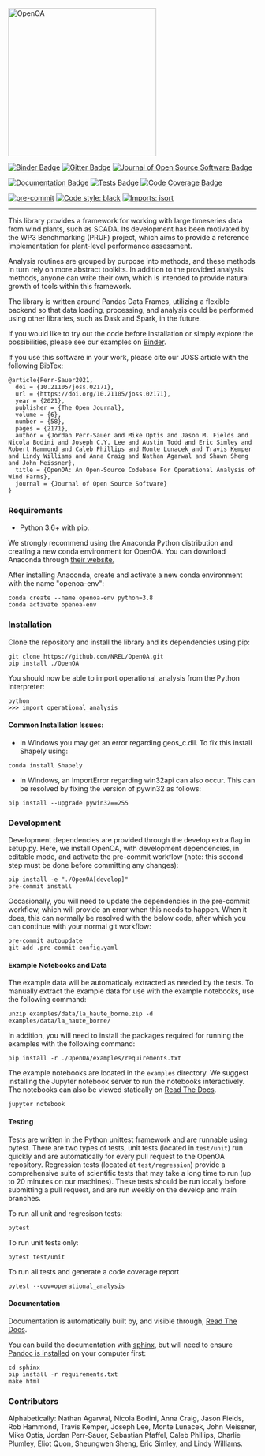 <img src="https://github.com/NREL/OpenOA/blob/develop/Open%20OA%20Final%20Logos/Color/Open%20OA%20Color%20Transparent%20Background.png?raw=true" alt="OpenOA" width="300"/>

[![Binder Badge](https://mybinder.org/badge_logo.svg)](https://mybinder.org/v2/gh/NREL/OpenOA/main?filepath=examples) [![Gitter Badge](https://badges.gitter.im/NREL_OpenOA/community.svg)](https://gitter.im/NREL_OpenOA/community?utm_source=badge&utm_medium=badge&utm_campaign=pr-badge) [![Journal of Open Source Software Badge](https://joss.theoj.org/papers/d635ef3c3784d49f6e81e07a0b35ff6b/status.svg)](https://joss.theoj.org/papers/d635ef3c3784d49f6e81e07a0b35ff6b)

[![Documentation Badge](https://readthedocs.org/projects/openoa/badge/?version=latest)](https://openoa.readthedocs.io) ![Tests Badge](https://github.com/NREL/OpenOA/workflows/Tests/badge.svg?branch=develop) [![Code Coverage Badge](https://codecov.io/gh/NREL/OpenOA/branch/develop/graph/badge.svg)](https://codecov.io/gh/NREL/OpenOA)

[![pre-commit](https://img.shields.io/badge/pre--commit-enabled-brightgreen?logo=pre-commit&logoColor=white)](https://github.com/pre-commit/pre-commit) [![Code style: black](https://img.shields.io/badge/code%20style-black-000000.svg)](https://github.com/psf/black) [![Imports: isort](https://img.shields.io/badge/%20imports-isort-%231674b1?style=flat&labelColor=ef8336)](https://pycqa.github.io/isort/)

-----

This library provides a framework for working with large timeseries data from wind plants, such as SCADA.
Its development has been motivated by the WP3 Benchmarking (PRUF) project,
which aims to provide a reference implementation for plant-level performance assessment.

Analysis routines are grouped by purpose into methods,
and these methods in turn rely on more abstract toolkits.
In addition to the provided analysis methods,
anyone can write their own, which is intended to provide natural
growth of tools within this framework.

The library is written around Pandas Data Frames, utilizing a flexible backend
so that data loading, processing, and analysis could be performed using other libraries,
such as Dask and Spark, in the future.

If you would like to try out the code before installation or simply explore the possibilities, please see our examples on [Binder](https://mybinder.org/v2/gh/NREL/OpenOA/main?filepath=examples).

If you use this software in your work, please cite our JOSS article with the following BibTex:

```
@article{Perr-Sauer2021,
  doi = {10.21105/joss.02171},
  url = {https://doi.org/10.21105/joss.02171},
  year = {2021},
  publisher = {The Open Journal},
  volume = {6},
  number = {58},
  pages = {2171},
  author = {Jordan Perr-Sauer and Mike Optis and Jason M. Fields and Nicola Bodini and Joseph C.Y. Lee and Austin Todd and Eric Simley and Robert Hammond and Caleb Phillips and Monte Lunacek and Travis Kemper and Lindy Williams and Anna Craig and Nathan Agarwal and Shawn Sheng and John Meissner},
  title = {OpenOA: An Open-Source Codebase For Operational Analysis of Wind Farms},
  journal = {Journal of Open Source Software}
}
```

### Requirements

  * Python 3.6+ with pip.

We strongly recommend using the Anaconda Python distribution and creating a new conda environment for OpenOA. You can download Anaconda through [their website.](https://www.anaconda.com/products/individual)

After installing Anaconda, create and activate a new conda environment with the name "openoa-env":

```
conda create --name openoa-env python=3.8
conda activate openoa-env
```

### Installation

Clone the repository and install the library and its dependencies using pip:

```
git clone https://github.com/NREL/OpenOA.git
pip install ./OpenOA
```

You should now be able to import operational_analysis from the Python interpreter:

```
python
>>> import operational_analysis
```

#### Common Installation Issues:

- In Windows you may get an error regarding geos_c.dll. To fix this install Shapely using:

```
conda install Shapely
```

- In Windows, an ImportError regarding win32api can also occur. This can be resolved by fixing the version of pywin32 as follows:

```
pip install --upgrade pywin32==255
```

### Development

Development dependencies are provided through the develop extra flag in setup.py. Here, we install OpenOA, with development dependencies, in editable mode, and activate the pre-commit workflow (note: this second step must be done before committing any
changes):

```
pip install -e "./OpenOA[develop]"
pre-commit install
```

Occasionally, you will need to update the dependencies in the pre-commit workflow, which will provide an error when this needs to happen. When it does, this can normally be resolved with the below code, after which you can continue with your normal git workflow:
```
pre-commit autoupdate
git add .pre-commit-config.yaml
```

#### Example Notebooks and Data

The example data will be automaticaly extracted as needed by the tests. To manually extract the example data for use with the example notebooks, use the following command:

```
unzip examples/data/la_haute_borne.zip -d examples/data/la_haute_borne/
```

In addition, you will need to install the packages required for running the examples with the following command:

```
pip install -r ./OpenOA/examples/requirements.txt
```

The example notebooks are located in the `examples` directory. We suggest installing the Jupyter notebook server to run the notebooks interactively. The notebooks can also be viewed statically on [Read The Docs](http://openoa.readthedocs.io/).

```
jupyter notebook
```

#### Testing
Tests are written in the Python unittest framework and are runnable using pytest. There are two types of tests, unit tests (located in `test/unit`) run quickly and are automatically for every pull request to the OpenOA repository. Regression tests (located at `test/regression`) provide a comprehensive suite of scientific tests that may take a long time to run (up to 20 minutes on our machines). These tests should be run locally before submitting a pull request, and are run weekly on the develop and main branches.

To run all unit and regresison tests:
```
pytest
```

To run unit tests only:
```
pytest test/unit
```

To run all tests and generate a code coverage report
```
pytest --cov=operational_analysis
```

#### Documentation

Documentation is automatically built by, and visible through, [Read The Docs](http://openoa.readthedocs.io/).

You can build the documentation with [sphinx](http://www.sphinx-doc.org/en/stable/), but will need to ensure [Pandoc is installed](https://pandoc.org/installing.html) on your computer first:

```
cd sphinx
pip install -r requirements.txt
make html
```


### Contributors

Alphabetically:
Nathan Agarwal,
Nicola Bodini,
Anna Craig,
Jason Fields,
Rob Hammond,
Travis Kemper,
Joseph Lee,
Monte Lunacek,
John Meissner,
Mike Optis,
Jordan Perr-Sauer,
Sebastian Pfaffel,
Caleb Phillips,
Charlie Plumley,
Eliot Quon,
Sheungwen Sheng,
Eric Simley, and
Lindy Williams.

